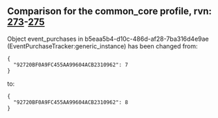 ## Comparison for the common_core profile, rvn: [273](https://github.com/PRO100KatYT/FortniteProfileRevisions/tree/main/profiles/common_core/273%20common_core.json)-[275](https://github.com/PRO100KatYT/FortniteProfileRevisions/tree/main/profiles/common_core/275%20common_core.json)

Object event_purchases in b5eaa5b4-d10c-486d-af28-7ba316d4e9ae (EventPurchaseTracker:generic_instance) has been changed from:

```
{
  "92720BF0A9FC455AA99604ACB2310962": 7
}
```

to:

```
{
  "92720BF0A9FC455AA99604ACB2310962": 8
}
```

<br><br>

